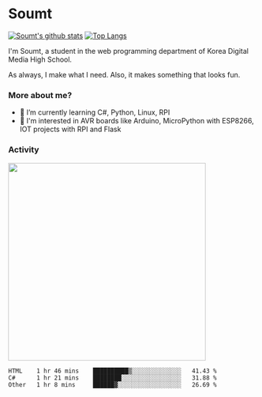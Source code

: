 # Soumt
[![Soumt's github stats](https://github-readme-stats.vercel.app/api?username=soumt-r)](https://github.com/anuraghazra/github-readme-stats)
[![Top Langs](https://github-readme-stats.vercel.app/api/top-langs/?username=soumt-r&layout=compact)](https://github.com/anuraghazra/github-readme-stats)

I'm Soumt, a student in the web programming department of Korea Digital Media High School.

As always, I make what I need. Also, it makes something that looks fun.

### More about me?
- 🌱 I’m currently learning C#, Python, Linux, RPI
- :pushpin: I'm interested in AVR boards like Arduino, MicroPython with ESP8266, IOT projects with RPI and Flask


### Activity
<img height="400" img src="https://wakatime.com/share/@soumt_r/0e4d0df5-374b-4c75-8ddb-57d54d739f69.svg"></img>

<!--START_SECTION:waka-->

```text
HTML    1 hr 46 mins    ██████████▒░░░░░░░░░░░░░░   41.43 %
C#      1 hr 21 mins    ████████░░░░░░░░░░░░░░░░░   31.88 %
Other   1 hr 8 mins     ██████▓░░░░░░░░░░░░░░░░░░   26.69 %
```

<!--END_SECTION:waka-->

